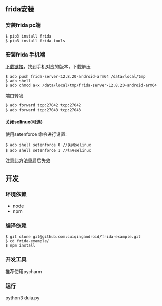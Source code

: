 ## frida安装
### 安装frida pc端
```
$ pip3 install frida
$ pip3 install frida-tools
```

### 安装frida 手机端

[下载链接](https://github.com/frida/frida/releases)，找到手机对应的版本，下载解压
```
$ adb push frida-server-12.8.20-android-arm64 /data/local/tmp
$ adb shell
$ adb chmod a+x /data/local/tmp/frida-server-12.8.20-android-arm64
```
端口转发
```
$ adb forward tcp:27042 tcp:27042
$ adb forward tcp:27043 tcp:27043
```

#### 关闭selinux(可选)
使用setenforce 命令进行设置:
```
$ adb shell setenforce 0 //关闭selinux
$ adb shell setenforce 1 //打开selinux
```
注意此方法重启后失效

## 开发
### 环境依赖
- node 
- npm


### 编译依赖

```
$ git clone git@github.com:cuiqingandroid/frida-example.git
$ cd frida-example/
$ npm install
```

### 开发工具

推荐使用pycharm

### 运行

python3 duia.py